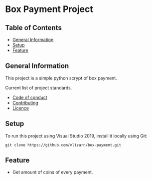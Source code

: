 # Box Payment Project
## Table of Contents
* [General Information](#general-information)
* [Setup](#setup)
* [Feature](#feature)

## General Information
This project is a simple python scrypt of box payment.

Current list of project standards.

* [Code of conduct](https://github.com/vlizarn/box-payment/blob/master/CODE_OF_CONDUCT.md)
* [Contributing](https://github.com/vlizarn/box-payment/blob/master/CONTRIBUTING.md)
* [Licence](https://github.com/vlizarn/box-payment/blob/master/LICENSE)

## Setup
To run this project using Visual Studio 2019, install it locally using Git:

```
git clone https://github.com/vlizarn/box-payment.git
```

## Feature 
* Get amount of coins of every payment.
